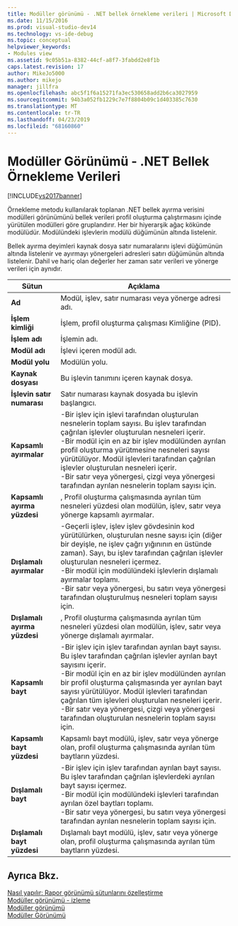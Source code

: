 ```yaml
---
title: Modüller görünümü - .NET bellek örnekleme verileri | Microsoft Docs
ms.date: 11/15/2016
ms.prod: visual-studio-dev14
ms.technology: vs-ide-debug
ms.topic: conceptual
helpviewer_keywords:
- Modules view
ms.assetid: 9c05b51a-8382-44cf-a8f7-3fabdd2e8f1b
caps.latest.revision: 17
author: MikeJo5000
ms.author: mikejo
manager: jillfra
ms.openlocfilehash: abc5f1f6a15271fa3ec530658add2b6ca3027959
ms.sourcegitcommit: 94b3a052fb1229c7e7f8804b09c1d403385c7630
ms.translationtype: MT
ms.contentlocale: tr-TR
ms.lasthandoff: 04/23/2019
ms.locfileid: "68160860"
---
```

# <a name="modules-view---net-memory-sampling-data"></a>Modüller Görünümü - .NET Bellek Örnekleme Verileri
[!INCLUDE[vs2017banner](../includes/vs2017banner.md)]

Örnekleme metodu kullanılarak toplanan .NET bellek ayırma verisini modülleri görünümünü bellek verileri profil oluşturma çalıştırmasını içinde yürütülen modülleri göre gruplandırır. Her bir hiyerarşik ağaç kökünde modülüdür. Modülündeki işlevlerin modülü düğümünün altında listelenir.  
  
 Bellek ayırma deyimleri kaynak dosya satır numaralarını işlevi düğümünün altında listelenir ve ayırmayı yönergeleri adresleri satırı düğümünün altında listelenir. Dahil ve hariç olan değerler her zaman satır verileri ve yönerge verileri için aynıdır.  
  
|Sütun|Açıklama|  
|------------|-----------------|  
|**Ad**|Modül, işlev, satır numarası veya yönerge adresi adı.|  
|**İşlem kimliği**|İşlem, profil oluşturma çalışması Kimliğine (PID).|  
|**İşlem adı**|İşlemin adı.|  
|**Modül adı**|İşlevi içeren modül adı.|  
|**Modül yolu**|Modülün yolu.|  
|**Kaynak dosyası**|Bu işlevin tanımını içeren kaynak dosya.|  
|**İşlevin satır numarası**|Satır numarası kaynak dosyada bu işlevin başlangıcı.|  
|**Kapsamlı ayırmalar**|-Bir işlev için işlevi tarafından oluşturulan nesnelerin toplam sayısı. Bu işlev tarafından çağrılan işlevler oluşturulan nesneleri içerir.<br />-Bir modül için en az bir işlev modülünden ayrılan profil oluşturma yürütmesine nesneleri sayısı yürütülüyor. Modül işlevleri tarafından çağrılan işlevler oluşturulan nesneleri içerir.<br />-Bir satır veya yönergesi, çizgi veya yönergesi tarafından ayrılan nesnelerin toplam sayısı için.|  
|**Kapsamlı ayırma yüzdesi**|, Profil oluşturma çalışmasında ayrılan tüm nesneleri yüzdesi olan modülün, işlev, satır veya yönerge kapsamlı ayırmalar.|  
|**Dışlamalı ayırmalar**|-Geçerli işlev, işlev işlev gövdesinin kod yürütülürken, oluşturulan nesne sayısı için (diğer bir deyişle, ne işlev çağrı yığınının en üstünde zaman). Sayı, bu işlev tarafından çağrılan işlevler oluşturulan nesneleri içermez.<br />-Bir modül için modülündeki işlevlerin dışlamalı ayırmalar toplamı.<br />-Bir satır veya yönergesi, bu satırı veya yönergesi tarafından oluşturulmuş nesneleri toplam sayısı için.|  
|**Dışlamalı ayırma yüzdesi**|, Profil oluşturma çalışmasında ayrılan tüm nesneleri yüzdesi olan modülün, işlev, satır veya yönerge dışlamalı ayırmalar.|  
|**Kapsamlı bayt**|-Bir işlev için işlev tarafından ayrılan bayt sayısı. Bu işlev tarafından çağrılan işlevler ayrılan bayt sayısını içerir.<br />-Bir modül için en az bir işlev modülünden ayrılan bir profil oluşturma çalışmasında yer ayrılan bayt sayısı yürütülüyor. Modül işlevleri tarafından çağrılan tüm işlevleri oluşturulan nesneleri içerir.<br />-Bir satır veya yönergesi, çizgi veya yönergesi tarafından oluşturulan nesnelerin toplam sayısı için.|  
|**Kapsamlı bayt yüzdesi**|Kapsamlı bayt modülü, işlev, satır veya yönerge olan, profil oluşturma çalışmasında ayrılan tüm baytların yüzdesi.|  
|**Dışlamalı bayt**|-Bir işlev için işlev tarafından ayrılan bayt sayısı. Bu işlev tarafından çağrılan işlevlerdeki ayrılan bayt sayısı içermez.<br />-Bir modül için modülündeki işlevleri tarafından ayrılan özel baytları toplamı.<br />-Bir satır veya yönergesi, bu satırı veya yönergesi tarafından ayrılan nesnelerin toplam sayısı için.|  
|**Dışlamalı bayt yüzdesi**|Dışlamalı bayt modülü, işlev, satır veya yönerge olan, profil oluşturma çalışmasında ayrılan tüm baytların yüzdesi.|  
  
## <a name="see-also"></a>Ayrıca Bkz.  
 [Nasıl yapılır: Rapor görünümü sütunlarını özelleştirme](../profiling/how-to-customize-report-view-columns.md)   
 [Modüller görünümü - izleme](../profiling/modules-view-dotnet-memory-instrumentation-data.md)   
 [Modüller görünümü](../profiling/modules-view-sampling-data.md)   
 [Modüller Görünümü](../profiling/modules-view-instrumentation-data.md)
